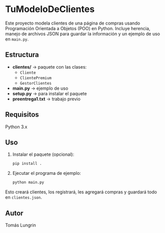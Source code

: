 # TuModeloDeClientes

Este proyecto modela clientes de una página de compras usando Programación Orientada a Objetos (POO) en Python.
Incluye herencia, manejo de archivos JSON para guardar la información y un ejemplo de uso en `main.py`.

## Estructura

- **clientes/** → paquete con las clases:
  - `Cliente`
  - `ClientePremium`
  - `GestorClientes`
- **main.py** → ejemplo de uso
- **setup.py** → para instalar el paquete
- **preentrega1.txt** → trabajo previo

## Requisitos
Python 3.x

## Uso

1. Instalar el paquete (opcional):
   ```bash
   pip install .
   ```

2. Ejecutar el programa de ejemplo:
   ```bash
   python main.py
   ```

Esto creará clientes, los registrará, les agregará compras y guardará todo en `clientes.json`.

## Autor
Tomás Lungrin
